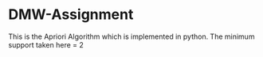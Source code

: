 # DMW-Assignment
This is the Apriori Algorithm which is implemented in python.
The minimum support taken here = 2
